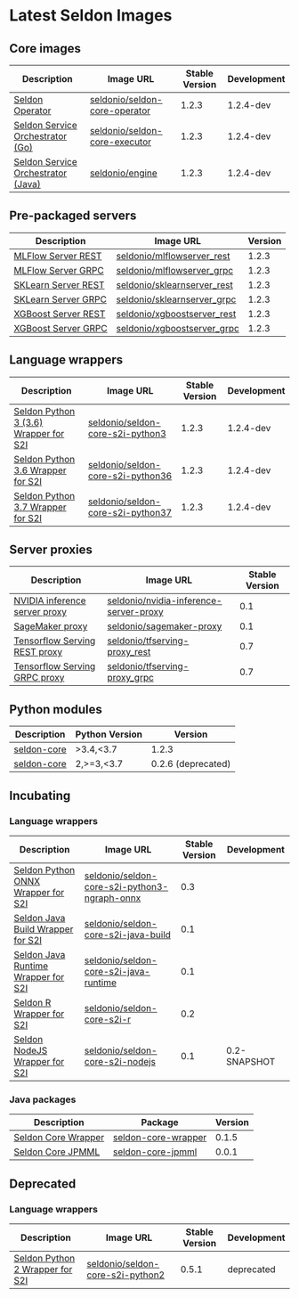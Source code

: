 # Latest Seldon Images


## Core images

| Description | Image URL | Stable Version | Development |
|-------------|-----------|----------------|-------------|
| [Seldon Operator](../workflow/install.md) | [seldonio/seldon-core-operator](https://hub.docker.com/r/seldonio/seldon-core-operator/tags/) | 1.2.3 | 1.2.4-dev |
| [Seldon Service Orchestrator (Go)](../graph/svcorch.md)| [seldonio/seldon-core-executor](https://hub.docker.com/r/seldonio/executor/tags/) | 1.2.3 | 1.2.4-dev |
| [Seldon Service Orchestrator (Java)](../graph/svcorch.html#using-the-java-engine) | [seldonio/engine](https://hub.docker.com/r/seldonio/engine/tags/) | 1.2.3 | 1.2.4-dev |

## Pre-packaged servers


| Description | Image URL | Version | 
|-------------|-----------|---------|
| [MLFlow Server REST](../servers/mlflow.md) | [seldonio/mlflowserver_rest](https://hub.docker.com/r/seldonio/mlflowserver_rest/tags/) | 1.2.3 | 
| [MLFlow Server GRPC](../servers/mlflow.md) | [seldonio/mlflowserver_grpc](https://hub.docker.com/r/seldonio/mlflowserver_grpc/tags/) | 1.2.3 | 
| [SKLearn Server REST](../servers/sklearn.md) | [seldonio/sklearnserver_rest](https://hub.docker.com/r/seldonio/sklearnserver_rest/tags/) | 1.2.3 | 
| [SKLearn Server GRPC](../servers/sklearn.md) | [seldonio/sklearnserver_grpc](https://hub.docker.com/r/seldonio/sklearnserver_grpc/tags/) | 1.2.3 | 
| [XGBoost Server REST](../servers/xgboost.md) | [seldonio/xgboostserver_rest](https://hub.docker.com/r/seldonio/xgboostserver_rest/tags/) | 1.2.3 | 
| [XGBoost Server GRPC](../servers/xgboost.md) | [seldonio/xgboostserver_grpc](https://hub.docker.com/r/seldonio/xgboostserver_grpc/tags/) | 1.2.3 | 

## Language wrappers

| Description | Image URL | Stable Version | Development |
|-------------|-----------|----------------|-------------|
| [Seldon Python 3 (3.6) Wrapper for S2I](../python/python_wrapping_s2i.md) | [seldonio/seldon-core-s2i-python3](https://hub.docker.com/r/seldonio/seldon-core-s2i-python3/tags/) | 1.2.3 | 1.2.4-dev |
| [Seldon Python 3.6 Wrapper for S2I](../python/python_wrapping_s2i.md) | [seldonio/seldon-core-s2i-python36](https://hub.docker.com/r/seldonio/seldon-core-s2i-python36/tags/) | 1.2.3 | 1.2.4-dev |
| [Seldon Python 3.7 Wrapper for S2I](../python/python_wrapping_s2i.md) | [seldonio/seldon-core-s2i-python37](https://hub.docker.com/r/seldonio/seldon-core-s2i-python37/tags/) | 1.2.3 | 1.2.4-dev |

## Server proxies

| Description | Image URL | Stable Version |
|-------------|-----------|----------------|
| [NVIDIA inference server proxy](integration_nvidia_link.rst) | [seldonio/nvidia-inference-server-proxy](https://hub.docker.com/r/seldonio/nvidia-inference-server-proxy/tags/) | 0.1 | 
| [SageMaker proxy](https://github.com/SeldonIO/seldon-core/tree/master/integrations/sagemaker) | [seldonio/sagemaker-proxy](https://hub.docker.com/r/seldonio/sagemaker-proxy/tags/) | 0.1 | 
| [Tensorflow Serving REST proxy](../servers/tensorflow.md) | [seldonio/tfserving-proxy_rest](https://hub.docker.com/r/seldonio/tfserving-proxy_rest/tags/) | 0.7 | 
| [Tensorflow Serving GRPC proxy](../servers/tensorflow.md) | [seldonio/tfserving-proxy_grpc](https://hub.docker.com/r/seldonio/tfserving-proxy_grpc/tags/) | 0.7 | 


## Python modules

| Description | Python Version | Version |
|-------------|----------------|---------|
| [seldon-core](https://pypi.org/project/seldon-core/) | >3.4,<3.7 | 1.2.3 |
| [seldon-core](https://pypi.org/project/seldon-core/) | 2,>=3,<3.7 | 0.2.6 (deprecated) |


## Incubating 

### Language wrappers

| Description | Image URL | Stable Version | Development |
|-------------|-----------|----------------|-------------|
| [Seldon Python ONNX Wrapper for S2I](../python/python_wrapping_s2i.md) | [seldonio/seldon-core-s2i-python3-ngraph-onnx](https://hub.docker.com/r/seldonio/seldon-core-s2i-python3-ngraph-onnx/tags/) | 0.3  |   |
| [Seldon Java Build Wrapper for S2I](../java/README.md) | [seldonio/seldon-core-s2i-java-build](https://hub.docker.com/r/seldonio/seldon-core-s2i-java-build/tags/) | 0.1 | |
| [Seldon Java Runtime Wrapper for S2I](../java/README.md) | [seldonio/seldon-core-s2i-java-runtime](https://hub.docker.com/r/seldonio/seldon-core-s2i-java-runtime/tags/) | 0.1 | |
| [Seldon R Wrapper for S2I](../R/README.md) | [seldonio/seldon-core-s2i-r](https://hub.docker.com/r/seldonio/seldon-core-s2i-r/tags/) | 0.2 | |
| [Seldon NodeJS Wrapper for S2I](../nodejs/README.md) | [seldonio/seldon-core-s2i-nodejs](https://hub.docker.com/r/seldonio/seldon-core-s2i-nodejs/tags/) | 0.1 | 0.2-SNAPSHOT |


### Java packages

| Description | Package | Version |
|-------------|---------|---------|
| [Seldon Core Wrapper](https://github.com/SeldonIO/seldon-java-wrapper) | [seldon-core-wrapper](https://mvnrepository.com/artifact/io.seldon.wrapper/seldon-core-wrapper) | 0.1.5 |
| [Seldon Core JPMML](https://github.com/SeldonIO/JPMML-utils) | [seldon-core-jpmml](https://mvnrepository.com/artifact/io.seldon.wrapper/seldon-core-jpmml) | 0.0.1 |



## Deprecated

### Language wrappers

| Description | Image URL | Stable Version | Development |
|-------------|-----------|----------------|-------------|
| [Seldon Python 2 Wrapper for S2I](../python/python_wrapping_s2i.md) | [seldonio/seldon-core-s2i-python2](https://hub.docker.com/r/seldonio/seldon-core-s2i-python2/tags/) | 0.5.1 | deprecated |

